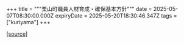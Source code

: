 +++
title = """栗山町職員人材育成・確保基本方針"""
date = 2025-05-07T08:30:00.000Z
expiryDate = 2025-05-20T18:30:46.347Z
tags = ["kuriyama"]
+++


[[source]](https://www.town.kuriyama.hokkaido.jp/soshiki/27/31708.html)
